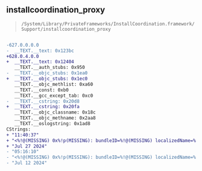 ## installcoordination_proxy

> `/System/Library/PrivateFrameworks/InstallCoordination.framework/Support/installcoordination_proxy`

```diff

-627.0.0.0.0
-  __TEXT.__text: 0x123bc
+628.0.4.0.0
+  __TEXT.__text: 0x12404
   __TEXT.__auth_stubs: 0x950
-  __TEXT.__objc_stubs: 0x1ea0
+  __TEXT.__objc_stubs: 0x1ec0
   __TEXT.__objc_methlist: 0xa60
   __TEXT.__const: 0xb0
   __TEXT.__gcc_except_tab: 0xc0
-  __TEXT.__cstring: 0x20d8
+  __TEXT.__cstring: 0x20fa
   __TEXT.__objc_classname: 0x18c
   __TEXT.__objc_methname: 0x2aa8
   __TEXT.__oslogstring: 0x1ad8
CStrings:
+ "11:40:37"
+ "<%!@(MISSING) 0x%!p(MISSING): bundleID=%!@(MISSING) localizedName=%!@(MISSING) installMode=%!h(MISSING)hu deltaScheme=%!l(MISSING)u deltaDirectory=%!@(MISSING)>"
+ "Jul 27 2024"
- "05:16:10"
- "<%!@(MISSING) 0x%!p(MISSING): bundleID=%!@(MISSING) localizedName=%!@(MISSING) installMode=%!h(MISSING)hu>"
- "Jul 12 2024"

```
